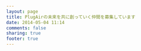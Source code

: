 ```yaml
---
layout: page
title: PlugAirの未来を共に創っていく仲間を募集しています
date: 2014-05-04 11:14
comments: false
sharing: true
footer: true
---
```



